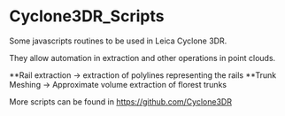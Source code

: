 # Cyclone3DR_Scripts

Some javascripts routines to be used in Leica Cyclone 3DR.

They allow automation in extraction and other operations in point clouds.

**Rail extraction -> extraction of polylines representing the rails
**Trunk Meshing -> Approximate volume extraction of florest trunks


More scripts can be found in https://github.com/Cyclone3DR
